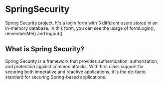 # SpringSecurity
Spring Security project. It's a login form with 3 different users stored in an in-memory database. In this form, you can see the usage of formLogin(), rememberMe() and logout().

## What is Spring Security?
Spring Security is a framework that provides authentication, authorization, and protection against common attacks. With first class support for securing both
imperative and reactive applications, it is the de-facto standard for securing Spring-based applications.
